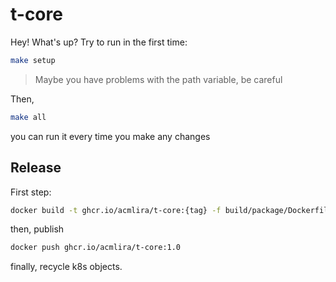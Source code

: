 # t-core

Hey! What's up? Try to run in the first time:

```sh
make setup
```

> Maybe you have problems with the path variable, be careful

Then,

```sh
make all
```

you can run it every time you make any changes

## Release

First step:

```sh
docker build -t ghcr.io/acmlira/t-core:{tag} -f build/package/Dockerfile .
```

then, publish

```sh
docker push ghcr.io/acmlira/t-core:1.0
```

finally, recycle k8s objects.
